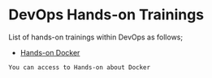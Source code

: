 # DevOps Hands-on Trainings

List of hands-on trainings within DevOps as follows;

- [Hands-on Docker](./docker)

`You can access to Hands-on about Docker `
